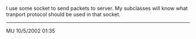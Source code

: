 I use some socket to send packets to server. 
My subclasses will know what tranport protocol should be used in that socket.

---
MU 10/5/2002 01:35